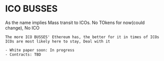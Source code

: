 # ICO BUSSES
As the name implies Mass transit to ICOs. No TOkens for now(could change), No ICO  

```
The more ICO BUSSES' Ethereum has, the better for it in times of ICOs  
ICOs are most likely here to stay, Deal with it

- White paper soon: In progress
- Contracts: TBD
